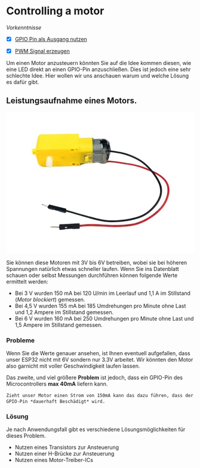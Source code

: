 # Controlling a motor

*Vorkenntnisse*

- [x] [GPIO Pin als Ausgang nutzen](../01-basics/gpio-pins.md)
- [x] [PWM Signal erzeugen](../01-basics/pwm.md)


Um einen Motor anzusteuern könnten Sie auf die Idee kommen diesen, wie eine LED direkt an einen GPIO-Pin anzuschließen.
Dies ist jedoch eine sehr schlechte Idee. Hier wollen wir uns anschauen warum und welche Lösung es dafür gibt.

## Leistungsaufnahme eines Motors.

![Abbildung eines TT Motors](./assets/tt-motor.webp)

Sie können diese Motoren mit 3V bis 6V betreiben, wobei sie bei höheren Spannungen natürlich etwas schneller laufen.
Wenn Sie ins Datenblatt schauen oder selbst Messungen durchführen können folgende Werte ermittelt werden:

- Bei 3 V  wurden 150 mA bei 120 U/min im Leerlauf und 1,1 A im Stillstand (_Motor blockiert_) gemessen.
- Bei 4,5 V wurden 155 mA bei 185 Umdrehungen pro Minute ohne Last und 1,2 Ampere im Stillstand gemessen.
- Bei 6 V wurden 160 mA bei 250 Umdrehungen pro Minute ohne Last und 1,5 Ampere im Stillstand gemessen.

### Probleme

Wenn Sie die Werte genauer ansehen, ist Ihnen eventuell aufgefallen, dass unser ESP32 nicht mit 6V sondern nur 3.3V arbeitet.
Wir könnten den Motor also garnicht mit voller Geschwindigkeit laufen lassen.

Das zweite, und viel größere **Problem** ist jedoch, dass ein GPIO-Pin des Microcontrollers **max 40mA** liefern kann.

~~~admonish warning
Zieht unser Motor einen Strom von 150mA kann das dazu führen, dass der GPIO-Pin *dauerhaft Beschädigt* wird.
~~~

### Lösung

Je nach Anwendungsfall gibt es verschiedene Lösungsmöglichkeiten für dieses Problem.

- Nutzen eines Transistors zur Ansteuerung
- Nutzen einer H-Brücke zur Ansteuerung
- Nutzen eines Motor-Treiber-ICs
